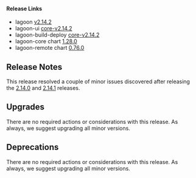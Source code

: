 #### Release Links
* lagoon [v2.14.2](https://github.com/uselagoon/lagoon/releases/tag/v2.14.2)
* lagoon-ui [core-v2.14.2](https://github.com/uselagoon/lagoon-ui/releases/tag/core-v2.14.2)
* lagoon-build-deploy [core-v2.14.2](https://github.com/uselagoon/build-deploy-tool/releases/tag/core-v2.14.2)
* lagoon-core chart [1.28.0](https://github.com/uselagoon/lagoon-charts/releases/tag/lagoon-core-1.28.0)
* lagoon-remote chart [0.76.0](https://github.com/uselagoon/lagoon-charts/releases/tag/lagoon-remote-0.76.0)

## Release Notes

This release resolved a couple of minor issues discovered after releasing the [2.14.0](./2.14.0.md) and [2.14.1](./2.14.1.md) releases.

## Upgrades

There are no required actions or considerations with this release. As always, we suggest upgrading all minor versions.

## Deprecations

There are no required actions or considerations with this release. As always, we suggest upgrading all minor versions.
